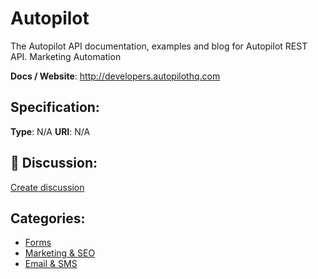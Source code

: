 # Autopilot


The Autopilot API documentation, examples and blog for Autopilot REST API. Marketing Automation

**Docs / Website**: http://developers.autopilothq.com

## Specification:
**Type**:  N/A 
**URI**:  N/A 

## 💬 Discussion:
[Create discussion](https://github.com/apis-list/apis-list/discussions/new)

## Categories:
- [Forms](https://github.com/apis-list/apis-list#forms)
- [Marketing & SEO](https://github.com/apis-list/apis-list#marketing-and-seo)
- [Email & SMS](https://github.com/apis-list/apis-list#email-and-sms)



